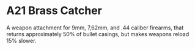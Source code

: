 # A21 Brass Catcher
 A weapon attachment for 9mm, 7,62mm, and .44 caliber firearms, that returns approximately 50% of bullet casings, but makes weapons reload 15% slower.

